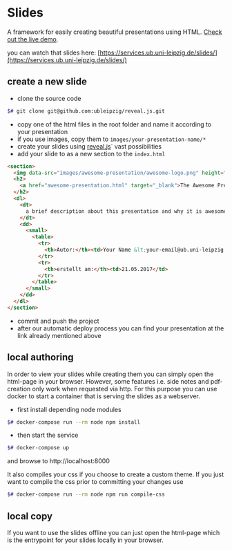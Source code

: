 # Slides

A framework for easily creating beautiful presentations using HTML. [Check out the live demo](http://revealjs.com/).

you can watch that slides here: [https://services.ub.uni-leipzig.de/slides/](https://services.ub.uni-leipzig.de/slides/)

## create a new slide

* clone the source code
```bash
$# git clone git@github.com:ubleipzig/reveal.js.git
```
* copy one of the html files in the root folder and name it according to your presentation
* if you use images, copy them to `images/your-presentation-name/*`
* create your slides using [reveal.js](https://github.com/hakimel/reveal.js)` vast possibilities
* add your slide to as a new section to the `index.html`
```html
<section>
  <img data-src="images/awesome-presentation/awesome-logo.png" height="200px">
  <h2>
    <a href="awesome-presentation.html" target="_blank">The Awesome Presentation</a>
  </h2>
  <dl>
    <dt>
      a brief description about this presentation and why it is awesome.
    </dt>
    <dd>
      <small>
        <table>
          <tr>
            <th>Autor:</th><td>Your Name &lt;your-email@ub.uni-leipzig.de&gt;</td>
          </tr>
          <tr>
            <th>erstellt am:</th><td>21.05.2017</td>
          </tr>
        </table>
      </small>
    </dd>
  </dl>
</section>
```
* commit and push the project
* after our automatic deploy process you can find your presentation at the link already mentioned above

## local authoring
In order to view your slides while creating them you can simply open the html-page in your browser.
However, some features i.e. side notes and pdf-creation only work when requested via http. For this
purpose you can use docker to start a container that is serving the slides as a webserver.

* first install depending node modules
```bash
$# docker-compose run --rm node npm install
```
* then start the service
```bash
$# docker-compose up
```
and browse to http://localhost:8000

It also compiles your css if you choose to create a custom theme. If you just want to compile the css
prior to committing your changes use

```bash
$# docker-compose run --rm node npm run compile-css
```

## local copy
If you want to use the slides offline you can just open the html-page which is the entrypoint for your slides
locally in your browser.
